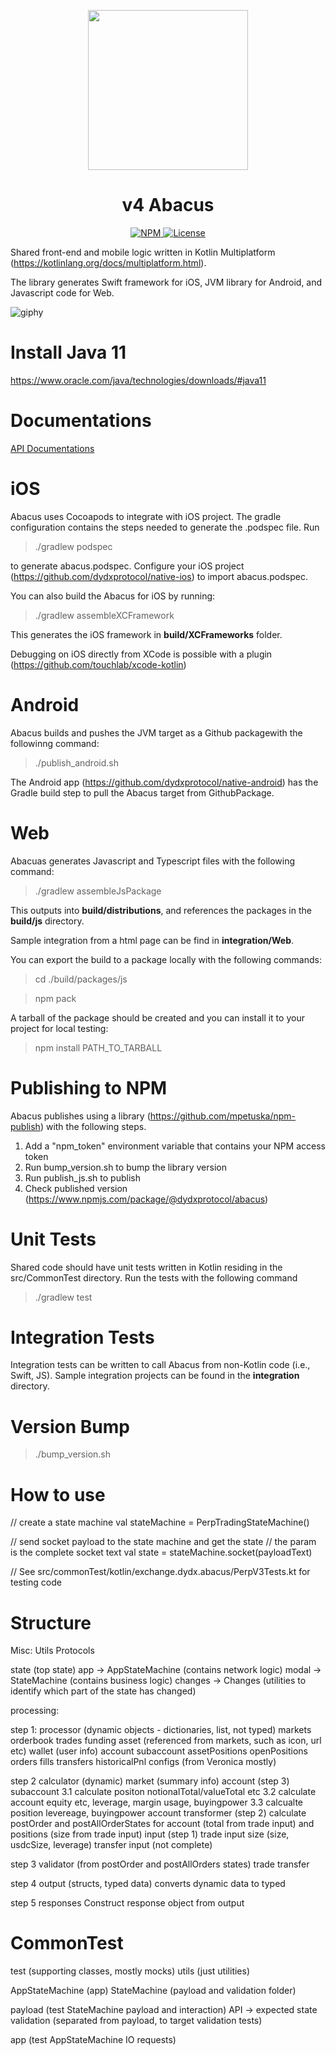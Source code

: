 <p align="center"><img src="https://dydx.exchange/icon.svg?" width="256" /></p>

<h1 align="center">v4 Abacus</h1>

<div align="center">
  <a href='https://www.npmjs.com/package/@dydxprotocol/v4-abacus'>
    <img src='https://img.shields.io/npm/v/@dydxprotocol/v4-abacus.svg' alt='NPM'/>
  </a>
  <a href='https://github.com/dydxprotocol/v4-chain/blob/main/v4-abacus/LICENSE'>
    <img src='https://img.shields.io/badge/License-BSL_1.1-blue' alt='License' />
  </a>
</div>

Shared front-end and mobile logic written in Kotlin Multiplatform (https://kotlinlang.org/docs/multiplatform.html).

The library generates Swift framework for iOS, JVM library for Android, and Javascript code for Web.

![giphy](https://user-images.githubusercontent.com/102453770/175617972-a2a727fc-b154-4770-9b39-c6372d7777ce.gif)

# Install Java 11 #

https://www.oracle.com/java/technologies/downloads/#java11

# Documentations

[API Documentations](docs/Abacus.md)

# iOS #

Abacus uses Cocoapods to integrate with iOS project.  The gradle configuration contains the steps needed to generate the .podspec file.  Run 

> ./gradlew podspec

to generate abacus.podspec.  Configure your iOS project (https://github.com/dydxprotocol/native-ios) to import abacus.podspec.

You can also build the Abacus for iOS by running:

> ./gradlew assembleXCFramework

This generates the iOS framework in **build/XCFrameworks** folder.

Debugging on iOS directly from XCode is possible with a plugin (https://github.com/touchlab/xcode-kotlin)  

# Android #

Abacus builds and pushes the JVM target as a Github packagewith the followinng command:

> ./publish_android.sh

The Android app (https://github.com/dydxprotocol/native-android) has the Gradle build step to pull the Abacus target from GithubPackage.

# Web #

Abacuas generates Javascript and Typescript files with the following command:

> ./gradlew assembleJsPackage

This outputs into **build/distributions**, and references the packages in the **build/js** directory.

Sample integration from a html page can be find in **integration/Web**.

You can export the build to a package locally with the following commands:

> cd ./build/packages/js

> npm pack

A tarball of the package should be created and you can install it to your project for local testing:

> npm install PATH_TO_TARBALL

# Publishing to NPM #

Abacus publishes using a library (https://github.com/mpetuska/npm-publish) with the following steps.
1. Add a "npm_token" environment variable that contains your NPM access token
2. Run bump_version.sh to bump the library version
3. Run publish_js.sh to publish
4. Check published version (https://www.npmjs.com/package/@dydxprotocol/abacus)

# Unit Tests #

Shared code should have unit tests written in Kotlin residing in the src/CommonTest directory.  Run the tests with the following command

> ./gradlew test

# Integration Tests #

Integration tests can be written to call Abacus from non-Kotlin code (i.e., Swift, JS).  Sample integration projects can be found in the **integration** directory.

# Version Bump #

> ./bump_version.sh

# How to use #

// create a state machine
val stateMachine = PerpTradingStateMachine()

// send socket payload to the state machine and get the state
// the param is the complete socket text
val state = stateMachine.socket(payloadText)


// See src/commonTest/kotlin/exchange.dydx.abacus/PerpV3Tests.kt for testing code

# Structure

Misc:
   Utils
   Protocols

state (top state)
   app -> AppStateMachine (contains network logic)
   modal -> StateMachine (contains business logic)
   changes -> Changes (utilities to identify which part of the state has changed)

processing:


step 1: processor (dynamic objects - dictionaries, list, not typed)
   markets
      orderbook
      trades
      funding
   asset (referenced from markets, such as icon, url etc)
   wallet (user info)
      account
         subaccount
            assetPositions
            openPositions
            orders
            fills
            transfers
            historicalPnl
   configs (from Veronica mostly)

step 2 calculator (dynamic)
   market (summary info)
   account (step 3)
      subaccount
         3.1 calculate positon notionalTotal/valueTotal etc
         3.2 calculate account equity etc, leverage, margin usage, buyingpower
         3.3 calcualte position levereage, buyingpower
   account transformer (step 2)
      calculate postOrder and postAllOrderStates for account (total from trade input)
      and positions (size from trade input)
   input (step 1)
      trade input
         size (size, usdcSize, leverage)
      transfer input (not complete)

step 3 validator (from postOrder and postAllOrders states)
   trade
   transfer

step 4 output (structs, typed data)
   converts dynamic data to typed

step 5 responses
   Construct response object from output
   

# CommonTest

test (supporting classes, mostly mocks)
utils (just utilities)

AppStateMachine (app)
   StateMachine (payload and validation folder)

payload (test StateMachine payload and interaction)
   API -> expected state
validation (separated from payload, to target validation tests)
      
app (test AppStateMachine IO requests)

